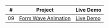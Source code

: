 |  #  | Project                                                     | Live Demo                                         |
| :-: | ----------------------------------------------------------- | ------------------------------------------------- |
| 09  | [Form Wave Animation](https://joonys.github.io/SoundBoard/) | [Live Demo](https://joonys.github.io/SoundBoard/) |
